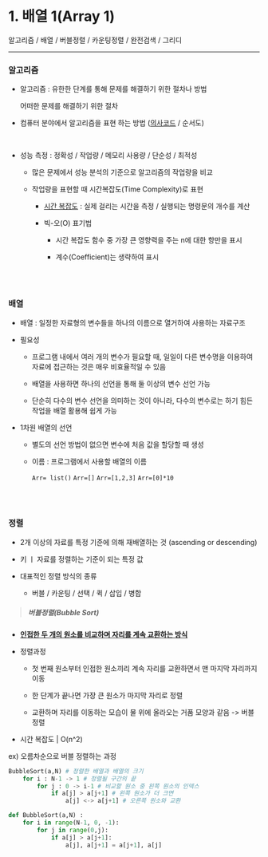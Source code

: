 # 1. 배열 1(Array 1)

 알고리즘 / 배열 / 버블정렬 / 카운팅정렬 / 완전검색 / 그리디

---

### 알고리즘

- 알고리즘 : 유한한 단계를 통해 문제를 해결하기 위한 절차나 방법
  
  어떠한 문제를 해결하기 위한 절차

- 컴퓨터 분야에서 알고리즘을 표현 하는 방법 (<u>의사코드</u> / 순서도)

<br>

- 성능 측정 : 정확성 / 작업량 / 메모리 사용량 / 단순성 / 최적성
  
  - 많은 문제에서 성능 분석의 기준으로 알고리즘의 작업량을 비교
  
  - 작업량을 표현할 때 시간복잡도(Time Complexity)로 표현
    
    - <u>시간 복잡도</u> : 실제 걸리는 시간을 측정 / 실행되는 명령문의 개수를 계산
    
    - 빅-오(O) 표기법 
      
      - 시간 복잡도 함수 중 가장 큰 영향력을 주는 n에 대한 항만을 표시
      
      - 계수(Coefficient)는 생략하여 표시

<br>

<br>

### 배열

- 배열 : 일정한 자료형의 변수들을 하나의 이름으로 열거하여 사용하는 자료구조

- 필요성
  
  - 프로그램 내에서 여러 개의 변수가 필요할 때, 일일이 다른 변수명을 이용하여 자료에 접근하는 것은 매우 비효율적일 수 있음
  
  - 배열을 사용하면 하나의 선언을 통해 둘 이상의 변수 선언 가능
  
  - 단순히 다수의 변수 선언을 의미하는 것이 아니라, 다수의 변수로는 하기 힘든 작업을 배열 활용해 쉽게 가능

- 1차원 배열의 선언
  
  - 별도의 선언 방법이 없으면 변수에 처음 값을 할당할 때 생성
  
  - 이름 : 프로그램에서 사용할 배열의 이름
    
    `Arr= list()` `Arr=[]` `Arr=[1,2,3]` `Arr=[0]*10`

<br>

<br>

### 정렬

- 2개 이상의 자료를 특정 기준에 의해 재배열하는 것 (ascending or descending)

- 키 ㅣ 자료를 정렬하는 기준이 되는 특정 값

- 대표적인 정렬 방식의 종류
  
  - 버블 / 카운팅 / 선택 / 퀵 / 삽입 / 병합

> ##### 버블정렬(Bubble Sort)

- <u>**인접한 두 개의 원소를 비교하며 자리를 계속 교환하는 방식**</u>

- 정렬과정
  
  - 첫 번째 원소부터 인접한 원소끼리 계속 자리를 교환하면서 맨 마지막 자리까지 이동
  
  - 한 단계가 끝나면 가장 큰 원소가 마지막 자리로 정렬
  
  - 교환하며 자리를 이동하는 모습이 물 위에 올라오는 거품 모양과 같음 -> 버블정렬

- 시간 복잡도 | O(n^2)



ex) 오름차순으로 버블 정렬하는 과정

```python
BubbleSort(a,N) # 정렬한 배열과 배열의 크기
    for i : N-1 -> 1 # 정렬될 구간의 끝
        for j : 0 -> i-1 # 비교할 원소 중 왼쪽 원소의 인덱스
            if a[j] > a[j+1] # 왼쪽 원소가 더 크면
                a[j] <-> a[j+1] # 오른쪽 원소와 교환
```

```python
def BubbleSort(a,N) :
    for i in range(N-1, 0, -1):
        for j in range(0,j):
            if a[j] > a[j+1]:
                a[j], a[j+1] = a[j+1], a[j]
```












